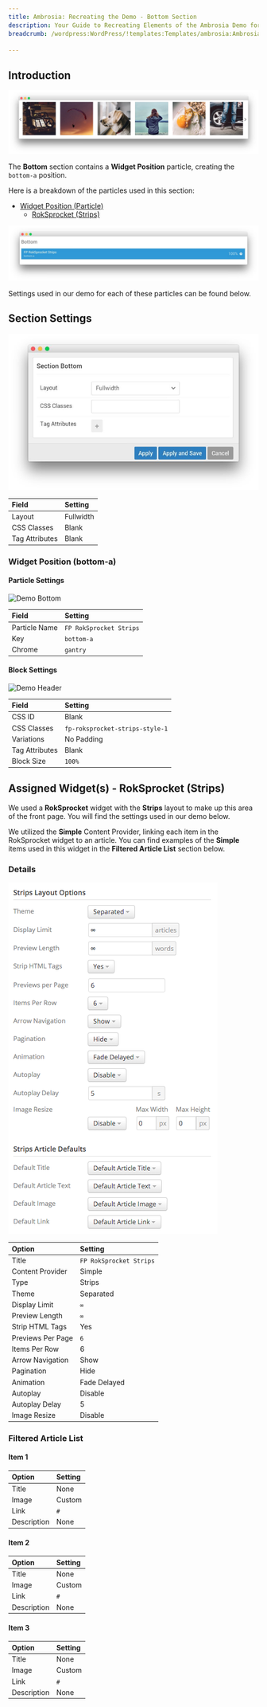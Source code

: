 ```yaml
---
title: Ambrosia: Recreating the Demo - Bottom Section
description: Your Guide to Recreating Elements of the Ambrosia Demo for WordPress
breadcrumb: /wordpress:WordPress/!templates:Templates/ambrosia:Ambrosia

---
```


## Introduction

![](assets/demo_bottom.jpeg)

The **Bottom** section contains a **Widget Position** particle, creating the `bottom-a` position.

Here is a breakdown of the particles used in this section:

* [Widget Position (Particle)](#widget-position-(bottom-a))
    - [RokSprocket (Strips)](#assigned-widget(s)---roksprocket-(strips))

![](assets/home_bottom.jpeg)

Settings used in our demo for each of these particles can be found below.

## Section Settings

![](assets/demo_bottom_settings.jpeg)

| Field          | Setting   |
| :-----         | :-----    |
| Layout         | Fullwidth |
| CSS Classes    | Blank     |
| Tag Attributes | Blank     |

### Widget Position (bottom-a)

#### Particle Settings

![Demo Bottom](demo_bottom_1.jpeg)

| Field         | Setting                 |
| :-----        | :-----                  |
| Particle Name | `FP RokSprocket Strips` |
| Key           | `bottom-a`              |
| Chrome        | `gantry`                |

#### Block Settings

![Demo Header](demo_bottom_2.png)

| Field          | Setting                         |
| :-----         | :-----                          |
| CSS ID         | Blank                           |
| CSS Classes    | `fp-roksprocket-strips-style-1` |
| Variations     | No Padding                      |
| Tag Attributes | Blank                           |
| Block Size     | `100%`                          |

## Assigned Widget(s) - RokSprocket (Strips)

We used a **RokSprocket** widget with the **Strips** layout to make up this area of the front page. You will find the settings used in our demo below.

We utilized the **Simple** Content Provider, linking each item in the RokSprocket widget to an article. You can find examples of the **Simple** items used in this widget in the **Filtered Article List** section below.

### Details

![](assets/demo_bottom_3.png)

| Option            | Setting                 |
| :-----            | :-----                  |
| Title             | `FP RokSprocket Strips` |
| Content Provider  | Simple                  |
| Type              | Strips                  |
| Theme             | Separated               |
| Display Limit     | `∞`                     |
| Preview Length    | `∞`                     |
| Strip HTML Tags   | Yes                     |
| Previews Per Page | `6`                     |
| Items Per Row     | 6                       |
| Arrow Navigation  | Show                    |
| Pagination        | Hide                    |
| Animation         | Fade Delayed            |
| Autoplay          | Disable                 |
| Autoplay Delay    | 5                       |
| Image Resize      | Disable                 |

### Filtered Article List

#### Item 1

| Option      | Setting |
| :-----      | :------ |
| Title       | None    |
| Image       | Custom  |
| Link        | `#`     |
| Description | None    |

#### Item 2

| Option      | Setting |
| :-----      | :------ |
| Title       | None    |
| Image       | Custom  |
| Link        | `#`     |
| Description | None    |

#### Item 3

| Option      | Setting |
| :-----      | :------ |
| Title       | None    |
| Image       | Custom  |
| Link        | `#`     |
| Description | None    |

